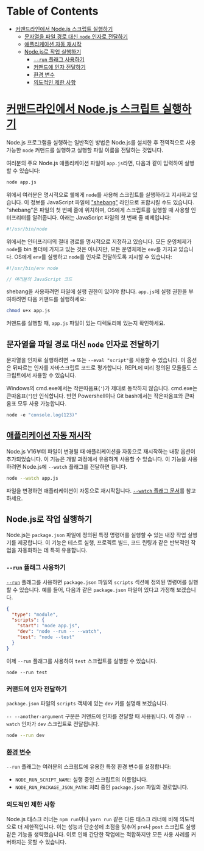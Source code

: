 # Table of Contents

- [커맨드라인에서 Node.js 스크립트 실행하기](#커맨드라인에서-nodejs-스크립트-실행하기)
  - [문자열을 파일 경로 대신 `node` 인자로 전달하기](#문자열을-파일-경로-대신-node-인자로-전달하기)
  - [애플리케이션 자동 재시작](#애플리케이션-자동-재시작)
  - [Node.js로 작업 실행하기](#nodejs로-작업-실행하기)
    - [`--run` 플래그 사용하기](#--run-플래그-사용하기)
    - [커맨드에 인자 전달하기](#커맨드에-인자-전달하기)
    - [환경 변수](#환경-변수)
    - [의도적인 제한 사항](#의도적인-제한-사항)

# [커맨드라인에서 Node.js 스크립트 실행하기](https://nodejs.org/en/learn/command-line/run-nodejs-scripts-from-the-command-line#run-nodejs-scripts-from-the-command-line)

Node.js 프로그램을 실행하는 일반적인 방법은 Node.js를 설치한 후 전역적으로 사용 가능한 `node` 커맨드를 실행하고 실행할 파일 이름을 전달하는 것입니다.

여러분의 주요 Node.js 애플리케이션 파일이 `app.js`라면, 다음과 같이 입력하여 실행할 수 있습니다:

```bash
node app.js
```

위에서 여러분은 명시적으로 쉘에게 `node`를 사용해 스크립트를 실행하라고 지시하고 있습니다. 이 정보를 JavaScript 파일에 ["shebang"](https://en.wikipedia.org/wiki/Shebang_(Unix)) 라인으로 포함시킬 수도 있습니다. "shebang"은 파일의 첫 번째 줄에 위치하며, OS에게 스크립트를 실행할 때 사용할 인터프리터를 알려줍니다. 아래는 JavaScript 파일의 첫 번째 줄 예제입니다:

```javascript
#!/usr/bin/node
```

위에서는 인터프리터의 절대 경로를 명시적으로 지정하고 있습니다. 모든 운영체제가 `node`를 bin 폴더에 가지고 있는 것은 아니지만, 모든 운영체제는 `env`를 가지고 있습니다. OS에게 `env`를 실행하고 `node`를 인자로 전달하도록 지시할 수 있습니다:

```javascript
#!/usr/bin/env node

// 여러분의 JavaScript 코드
```

shebang을 사용하려면 파일에 실행 권한이 있어야 합니다. `app.js`에 실행 권한을 부여하려면 다음 커맨드를 실행하세요:

```bash
chmod u+x app.js
```

커맨드를 실행할 때, `app.js` 파일이 있는 디렉토리에 있는지 확인하세요.


## 문자열을 파일 경로 대신 `node` 인자로 전달하기

문자열을 인자로 실행하려면 `-e` 또는 `--eval "script"`를 사용할 수 있습니다. 이 옵션은 뒤따르는 인자를 자바스크립트 코드로 평가합니다. REPL에 미리 정의된 모듈들도 스크립트에서 사용할 수 있습니다.

Windows의 cmd.exe에서는 작은따옴표(`'`)가 제대로 동작하지 않습니다. cmd.exe는 큰따옴표(`"`)만 인식합니다. 반면 Powershell이나 Git bash에서는 작은따옴표와 큰따옴표 모두 사용 가능합니다.

```javascript
node -e "console.log(123)"
```


## [애플리케이션 자동 재시작](https://nodejs.org/en/learn/command-line/run-nodejs-scripts-from-the-command-line#restart-the-application-automatically)

Node.js V16부터 파일이 변경될 때 애플리케이션을 자동으로 재시작하는 내장 옵션이 추가되었습니다. 이 기능은 개발 과정에서 유용하게 사용할 수 있습니다. 이 기능을 사용하려면 Node.js에 `--watch` 플래그를 전달하면 됩니다.

```bash
node --watch app.js
```

파일을 변경하면 애플리케이션이 자동으로 재시작됩니다. [`--watch` 플래그 문서](https://nodejs.org/docs/latest-v22.x/api/cli.html#--watch)를 참고하세요.


## Node.js로 작업 실행하기

Node.js는 `package.json` 파일에 정의된 특정 명령어를 실행할 수 있는 내장 작업 실행기를 제공합니다. 이 기능은 테스트 실행, 프로젝트 빌드, 코드 린팅과 같은 반복적인 작업을 자동화하는 데 특히 유용합니다.


### `--run` 플래그 사용하기

[`--run`](https://nodejs.org/docs/latest-v22.x/api/cli.html#--run) 플래그를 사용하면 `package.json` 파일의 `scripts` 섹션에 정의된 명령어를 실행할 수 있습니다. 예를 들어, 다음과 같은 `package.json` 파일이 있다고 가정해 보겠습니다.

```json
{
  "type": "module",
  "scripts": {
    "start": "node app.js",
    "dev": "node --run -- --watch",
    "test": "node --test"
  }
}
```

이제 `--run` 플래그를 사용하여 `test` 스크립트를 실행할 수 있습니다.

```shell
node --run test
```


### 커맨드에 인자 전달하기

`package.json` 파일의 `scripts` 객체에 있는 `dev` 키를 설명해 보겠습니다.

`-- --another-argument` 구문은 커맨드에 인자를 전달할 때 사용됩니다. 이 경우 `--watch` 인자가 `dev` 스크립트로 전달됩니다.

```bash
node --run dev
```


### [환경 변수](https://nodejs.org/en/learn/command-line/run-nodejs-scripts-from-the-command-line#environment-variables)

`--run` 플래그는 여러분의 스크립트에 유용한 특정 환경 변수를 설정합니다:

-   `NODE_RUN_SCRIPT_NAME`: 실행 중인 스크립트의 이름입니다.
-   `NODE_RUN_PACKAGE_JSON_PATH`: 처리 중인 `package.json` 파일의 경로입니다.


### 의도적인 제한 사항

Node.js 태스크 러너는 `npm run`이나 `yarn run` 같은 다른 태스크 러너에 비해 의도적으로 더 제한적입니다. 이는 성능과 단순성에 초점을 맞추어 `pre`나 `post` 스크립트 실행 같은 기능을 생략했습니다. 이로 인해 간단한 작업에는 적합하지만 모든 사용 사례를 커버하지는 못할 수 있습니다.


